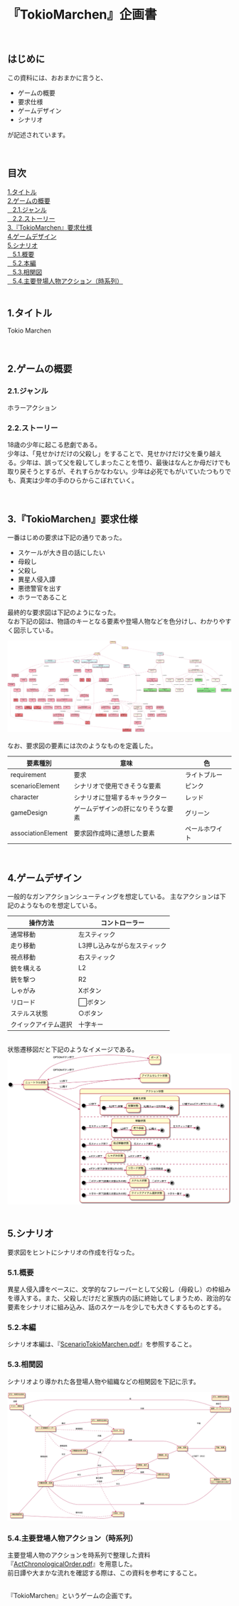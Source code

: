 # 『TokioMarchen』企画書

<br>

## はじめに
この資料には、おおまかに言うと、

- ゲームの概要
- 要求仕様
- ゲームデザイン
- シナリオ

が記述されています。<br>

<br>

## 目次
<a href="#Title">1.タイトル</a>
<br>
<a href="#Purpose">2.ゲームの概要</a>
<br>
<a href="#HorrorAction">&nbsp;&nbsp;&nbsp;2.1.ジャンル</a>
<br>
<a href="#Story">&nbsp;&nbsp;&nbsp;2.2.ストーリー</a>
<br>
<a href="#Requirement">3.『TokioMarchen』要求仕様</a>
<br>
<a href="#GameDesign">4.ゲームデザイン</a>
<br>
<a href="#Scenario">5.シナリオ</a>
<br>
<a href="#ScenarioAbstract">&nbsp;&nbsp;&nbsp;5.1.概要</a>
<br>
<a href="#ScenarioMain">&nbsp;&nbsp;&nbsp;5.2.本編</a>
<br>
<a href="#Sokan">&nbsp;&nbsp;&nbsp;5.3.相関図</a>
<br>
<a href="#Act">&nbsp;&nbsp;&nbsp;5.4.主要登場人物アクション（時系列）</a>
<br>
<br>

<a name="Title"></a>
## 1.タイトル
Tokio Marchen

<br>

<a name="Purpose"></a>
## 2.ゲームの概要

<a name="HorrorAction"></a>
### 2.1.ジャンル
ホラーアクション<br>

<a name="Story"></a>
### 2.2.ストーリー
18歳の少年に起こる悲劇である。<br>
少年は、「見せかけだけの父殺し」をすることで、見せかけだけ父を乗り越える。少年は、誤って父を殺してしまったことを悟り、最後はなんとか母だけでも取り戻そうとするが、それすらかなわない。少年は必死でもがいていたつもりでも、真実は少年の手のひらからこぼれていく。

<br>

<a name="Requirement"></a>
## 3.『TokioMarchen』要求仕様
一番はじめの要求は下記の通りであった。<br>

- スケールが大き目の話にしたい
- 母殺し
- 父殺し
- 異星人侵入譚
- 悪徳警官を出す
- ホラーであること

最終的な要求図は下記のようになった。<br>
なお下記の図は、物語のキーとなる要素や登場人物などを色分けし、わかりやすく図示している。<br>

![RequirementDiagram](./img/RequirementDiagram.png)
<br>
<br>
なお、要求図の要素には次のようなものを定義した。

|要素種別           |意味                           |色        |
|------------------|------------------------------|----------|
|requirement       |要求                          |ライトブルー |
|scenarioElement   |シナリオで使用できそうな要素      |ピンク     |
|character         |シナリオに登場するキャラクター     |レッド     |
|gameDesign        |ゲームデザインの肝になりそうな要素 |グリーン    |
|associationElement|要求図作成時に連想した要素        |ペールホワイト|

<br>


<a name="GameDesign"></a>
## 4.ゲームデザイン
一般的なガンアクションシューティングを想定している。
主なアクションは下記のようなものを想定している。

|操作方法           |コントローラー             |
|------------------|------------------------|
|通常移動           |左スティック              |
|走り移動           |L3押し込みながら左スティック|
|視点移動           |右スティック              |
|銃を構える         |L2                       |
|銃を撃つ           |R2                       |
|しゃがみ           |Xボタン                  |
|リロード            |⬜︎ボタン                |
|ステルス状態         |○ボタン                |
|クイックアイテム選択  |十字キー               |

<br>
状態遷移図だと下記のようなイメージである。
<div align="center">
<img src="./img/state2.png" width="680">
</div>

<br>

<a name="Scenario"></a>
## 5.シナリオ
要求図をヒントにシナリオの作成を行なった。

<a name="ScenarioAbstract"></a>
### 5.1.概要
異星人侵入譚をベースに、文学的なフレーバーとして父殺し（母殺し）の枠組みを導入する。また、父殺しだけだと家族内の話に終始してしまうため、政治的な要素をシナリオに組み込み、話のスケールを少しでも大きくするものとする。

<a name="ScenarioMain"></a>
### 5.2.本編
シナリオ本編は、『<a href="./ScenarioTokioMarchen.pdf">ScenarioTokioMarchen.pdf</a>』を参照すること。

<a name="Sokan"></a>
### 5.3.相関図
シナリオより導かれた各登場人物や組織などの相関図を下記に示す。

![CorrelationDiagram](./img/CorrelationDiagram.png)<br>

<a name="Act"></a>
### 5.4.主要登場人物アクション（時系列）
主要登場人物のアクションを時系列で整理した資料『<a href="./pdf/ActChronologicalOrder.pdf">ActChronologicalOrder.pdf</a>』を用意した。<br>
前日譚や大まかな流れを確認する際は、この資料を参考にすること。

<br>『TokioMarchen』というゲームの企画です。

